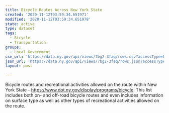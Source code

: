```yaml
---
title: Bicycle Routes Across New York State
created: '2020-11-12T03:59:34.651971'
modified: '2020-11-12T03:59:34.651978'
state: active
type: dataset
tags:
  - Bicycle
  - Transportation
groups:
  - Local Government
csv_url: 'https://data.ny.gov/api/views/7bg2-3faq/rows.csv?accessType=DOWNLOAD'
json_url: 'https://data.ny.gov/api/views/7bg2-3faq/rows.json?accessType=DOWNLOAD'
layout: post

---
```

Bicycle routes and recreational activities allowed on the route within New York State - https://www.dot.ny.gov/display/programs/bicycle. This list includes both on- and off-road bicycle routes and even includes information on surface type as well as other types of recreational activities allowed on the route.
